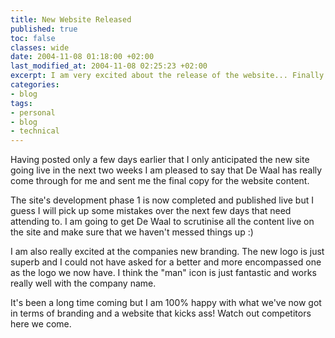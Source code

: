 ```yaml
---
title: New Website Released
published: true
toc: false
classes: wide
date: 2004-11-08 01:18:00 +02:00
last_modified_at: 2004-11-08 02:25:23 +02:00
excerpt: I am very excited about the release of the website... Finally!
categories:
- blog
tags:
- personal
- blog
- technical
---
```

Having posted only a few days earlier that I only anticipated the new site going live in the next two weeks I am pleased to say that De Waal has really come through for me and sent me the final copy for the website content. 

The site's development phase 1 is now completed and published live but I guess I will pick up some mistakes over the next few days that need attending to. I am going to get De Waal to scrutinise all the content live on the site and make sure that we haven't messed things up :) 

I am also really excited at the companies new branding. The new logo is just superb and I could not have asked for a better and more encompassed one as the logo we now have. I think the "man" icon is just fantastic and works really well with the company name. 

It's been a long time coming but I am 100% happy with what we've now got in terms of branding and a website that kicks ass! Watch out competitors here we come.
